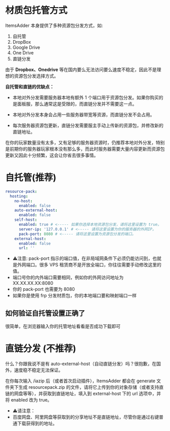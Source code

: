 # 材质包托管方式
ItemsAdder 本身提供了多种资源包分发方式，如:
1. 自托管
2. DropBox
3. Google Drive
4. One Drive
5. 直链分发

由于 **Dropbox、Onedrive** 等在国内要么无法访问要么速度不稳定，因此不是理想的资源包分发选择方式。

**自托管和直链的优缺点：**

- 本地对外分发需要服务器本地有额外 1 个端口用于资源包分发。如果你购买的是面板服，那么通常这是受限的，而直链分发并不需要这一点。

- 本地对外分发本身会占用一些服务器带宽等资源，而直链分发不会占用。

- 每次服务器资源包更新，直链分发需要服主手动上传新的资源包，并修改新的直链地址。

在你的玩家数量没有太多，又有足够的服务器资源时，仍推荐本地对外分发，特别是前期你的服务器玩家根本没有那么多，而此时服务器需要大量内容更新而资源包更新又因此十分频繁，这会让你省去很多事情。
# 自托管(推荐)

``` yaml
resource-pack:
  hosting:
    no-host:
      enabled: false
    auto-external-host:
      enabled: false
    self-host:
      enabled: true # <----- 如果你选择本地资源包分发，请将这里设置为 true。
      server-ip: '127.0.0.1' # <----- 请将这里设置为你的服务器的外网IP。
      pack-port: 8080 # <----- 请将这里设置为资源包分发的端口。
    external-host:
      enabled: false
      url: ''
```

- ⚠️注意: pack-port 指示的端口值，在非局域网条件下必须仍能访问到，也就是外网端口。很多 VPS 租赁商不是开放全端口，你往往需要手动修改这里的值。
- 端口号你的内外端口需要相同，例如你的外网访问地址为 XX.XX.XX.XX:8080
- 你的 pack-port 也需要为 8080
- 如果你是使用 frp 分发材质包，你的本地端口要和映射端口一样

## 如何验证自托管设置正确了

很简单，在浏览器输入你的托管地址看看是否成功下载即可

# 直链分发 (不推荐)

什么？你跟我说不是有 auto-external-host（自动直链分发）吗？很抱歉，在国外，速度稳不稳定无法保证。

在你每次输入 /iazip 后（或者首次启动插件），ItemsAdder 都会在 generate 文件夹下生成 resourcepack.zip 的文件，请将它上传到你的对象存储（或者支持直链的网盘等等），并获取到直链地址，填入到 external-host 下的 url 选项中，并将 enabled 改为 true。

- ⚠️请注意：
- 百度网盘、阿里网盘等获取到的分享地址不是直链地址，尽管你是通过右键普通下载获得到的地址。
